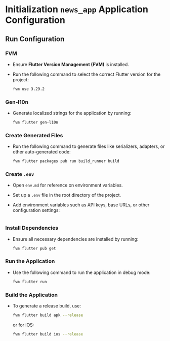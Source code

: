 # Initialization `news_app` Application Configuration

## Run Configuration

### FVM

- Ensure **Flutter Version Management (FVM)** is installed.
- Run the following command to select the correct Flutter version for the project:

  ```bash
  fvm use 3.29.2
  ```

### Gen-l10n

- Generate localized strings for the application by running:

  ```bash
  fvm flutter gen-l10n
  ```

### Create Generated Files

- Run the following command to generate files like serializers, adapters, or other auto-generated code:

  ```bash
  fvm flutter packages pub run build_runner build
  ```

### Create `.env`

- Open `env.md` for reference on environment variables.
- Set up a `.env` file in the root directory of the project.
- Add environment variables such as API keys, base URLs, or other configuration settings:

  ```env

  ```

### Install Dependencies

- Ensure all necessary dependencies are installed by running:

  ```bash
  fvm flutter pub get
  ```

### Run the Application

- Use the following command to run the application in debug mode:

  ```bash
  fvm flutter run
  ```

### Build the Application

- To generate a release build, use:

  ```bash
  fvm flutter build apk --release
  ```

  or for iOS:

  ```bash
  fvm flutter build ios --release
  ```
